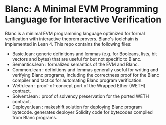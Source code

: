 Blanc: A Minimal EVM Programming Language for Interactive Verification
======================================================================

Blanc is a minimal EVM programming language optimized for formal verification 
with interactive theorem provers. Blanc's toolchain is implemented in Lean 4.
This repo contains the following files:

- Basic.lean: generic definitions and lemmas (e.g. for Booleans, lists, 
  bit vectors and bytes) that are useful for but not specific to Blanc.
- Semantics.lean : formalized semantics of the EVM and Blanc.
- Common.lean : definitions and lemmas generally useful for writing and 
  verifying Blanc programs, including the correctness proof for the Blanc 
  compiler and tactics for automating Blanc program verification. 
- Weth.lean : proof-of-concept port of the Wrapped Ether (WETH) contract.
- Solvent.lean : proof of solvency preservation for the ported WETH contract.
- Deployer.lean : makeshift solution for deploying Blanc program bytecode.
  generates deployer Solidity code for bytecodes compiled from Blanc programs.


